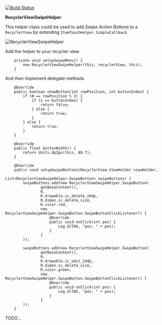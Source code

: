 [![Build Status](https://travis-ci.org/shadowsheep1/RecyclerViewSwipeHelper.svg?branch=master)](https://travis-ci.org/shadowsheep1/RecyclerViewSwipeHelper)

**RecyclerViewSwipeHelper**

This helper class could be used to add *Swipe Action Buttons* to a `RecyclerView` by extending `ItemTouchHelper.SimpleCallback`.

![RecyclerViewSwipeHelper](https://www.shadowsheep.it/recyclerviewswipehelper_.gif)

Add the helper to your recycler view

```
    private void setupSwipeMenu() {
        new RecyclerViewSwipeHelper(this, recyclerView, this);
    }
```

And then implement delegate methods

```
    @Override
    public boolean showButton(int rowPosition, int buttonIndex) {
        if (0 == rowPosition % 2) {
            if (1 == buttonIndex) {
                return false;
            } else {
                return true;
            }
        } else {
            return true;
        }
    }

    @Override
    public float buttonWidth() {
        return Units.dp2px(this, 80.f);
    }

    @Override
    public void setupSwipeButtons(RecyclerView.ViewHolder viewHolder,
                                  List<RecyclerViewSwipeHelper.SwipeButton> swipeButtons) {
        swipeButtons.add(new RecyclerViewSwipeHelper.SwipeButton(
                getBaseContext(),
                0,
                R.drawable.ic_delete_24dp,
                R.dimen.ic_delete_size,
                R.color.red,
                new RecyclerViewSwipeHelper.SwipeButton.SwipeButtonClickListener() {
                    @Override
                    public void onClick(int pos) {
                        Log.d(TAG, "pos: " + pos);
                    }
                }
        ));

        swipeButtons.add(new RecyclerViewSwipeHelper.SwipeButton(
                getBaseContext(),
                0,
                R.drawable.ic_edit_24dp,
                R.dimen.ic_delete_size,
                R.color.green,
                new RecyclerViewSwipeHelper.SwipeButton.SwipeButtonClickListener() {
                    @Override
                    public void onClick(int pos) {
                        Log.d(TAG, "pos: " + pos);
                    }
                }
        ));
    }
```

TODO...
